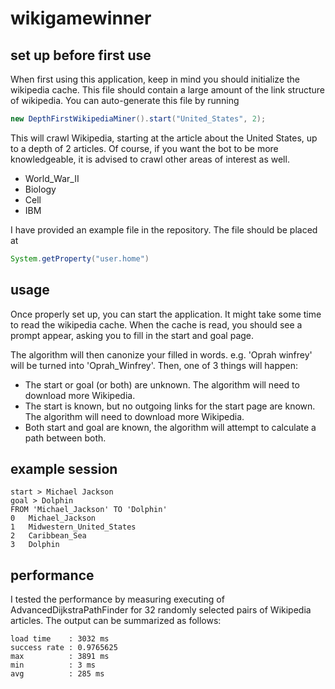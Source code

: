 # wikigamewinner

## set up before first use

When first using this application, keep in mind you should initialize the wikipedia cache. 
This file should contain a large amount of the link structure of wikipedia.
You can auto-generate this file by running

````java
new DepthFirstWikipediaMiner().start("United_States", 2);
````

This will crawl Wikipedia, starting at the article about the United States, up to a depth of 2 articles.
Of course, if you want the bot to be more knowledgeable, it is advised to crawl other areas of interest as well.

- World_War_II
- Biology
- Cell
- IBM

I have provided an example file in the repository.
The file should be placed at

````java
System.getProperty("user.home")
````

## usage

Once properly set up, you can start the application. It might take some time to read the wikipedia cache.
When the cache is read, you should see a prompt appear, asking you to fill in the start and goal page.

The algorithm will then canonize your filled in words. e.g. 'Oprah winfrey' will be turned into 'Oprah_Winfrey'.
Then, one of 3 things will happen:

- The start or goal (or both) are unknown. The algorithm will need to download more Wikipedia.
- The start is known, but no outgoing links for the start page are known. The algorithm will need to download more Wikipedia.
- Both start and goal are known, the algorithm will attempt to calculate a path between both.

## example session

````
start > Michael Jackson
goal > Dolphin
FROM 'Michael_Jackson' TO 'Dolphin'
0	Michael_Jackson
1	Midwestern_United_States
2	Caribbean_Sea
3	Dolphin
````

## performance

I tested the performance by measuring executing of AdvancedDijkstraPathFinder for 32 randomly selected pairs of Wikipedia articles. The output can be summarized as follows:

````
load time    : 3032 ms
success rate : 0.9765625
max          : 3891 ms
min          : 3 ms
avg          : 285 ms
````
